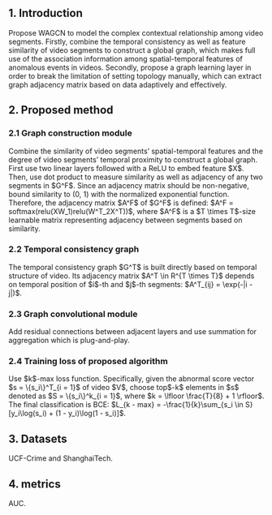 <h2>1. Introduction</h2>
Propose WAGCN to model the complex contextual relationship among video segments. Firstly, combine the temporal consistency as well as feature similarity of video segments to construct a global graph, which makes full use of the association information among spatial-temporal features of anomalous events in videos. Secondly, propose a graph learning layer in order to break the limitation of setting topology manually, which can extract graph adjacency matrix based on data adaptively and effectively.
<h2>2. Proposed method</h2>
<h3>2.1 Graph construction module</h3>
Combine the similarity of video segments’ spatial-temporal features and the degree of video segments’ temporal proximity to construct a global graph. First use two linear layers followed with a ReLU to embed feature $X$. Then, use dot product to measure similarity as well as adjacency of any two segments in $G^F$. Since an adjacency matrix should be non-negative, bound similarity to (0, 1) with the normalized exponential function. Therefore, the adjacency matrix $A^F$ of $G^F$ is defined: $A^F = softmax(relu(XW_1)relu(W^T_2X^T))$, where $A^F$ is a $T \times T$-size learnable matrix representing adjacency between segments based on similarity.
<h3>2.2 Temporal consistency graph</h3>
The temporal consistency graph $G^T$ is built directly based on temporal structure of video. Its adjacency matrix $A^T \in R^{T \times T}$ depends on temporal position of $i$-th and $j$-th segments: $A^T_{ij} = \exp(-|i - j|)$.
<h3>2.3 Graph convolutional module</h3>
Add residual connections between adjacent layers and use summation for aggregation which is plug-and-play.
<h3>2.4 Training loss of proposed algorithm</h3>
Use $k$-max loss function. Specifically, given the abnormal score vector $s = \{s_i\}^T_{i = 1}$ of video $V$, choose top$-k$ elements in $s$ denoted as $S = \{s_i\}^k_{i = 1}$, where $k = \lfloor \frac{T}{8} + 1 \rfloor$. The final classification is BCE: $L_{k - max} = -\frac{1}{k}\sum_{s_i \in S}[y_i\log(s_i) + (1 - y_i)\log(1 - s_i)]$.
<h2>3. Datasets</h2>
UCF-Crime and ShanghaiTech.
<h2>4. metrics</h2>
AUC.